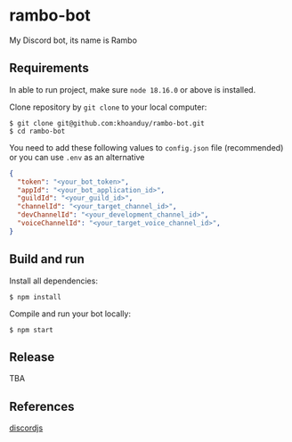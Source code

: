 # rambo-bot
My Discord bot, its name is Rambo

## Requirements
In able to run project, make sure `node 18.16.0` or above is installed.

Clone repository by `git clone` to your local computer:
```shell script
$ git clone git@github.com:khoanduy/rambo-bot.git
$ cd rambo-bot
```

You need to add these following values to `config.json` file (recommended) or you can use `.env` as an alternative
```json
{
  "token": "<your_bot_token>",
  "appId": "<your_bot_application_id>",
  "guildId": "<your_guild_id>",
  "channelId": "<your_target_channel_id>",
  "devChannelId": "<your_development_channel_id>",
  "voiceChannelId": "<your_target_voice_channel_id>",
}
```

## Build and run
Install all dependencies:
```shell script
$ npm install
```
Compile and run your bot locally:
```shell script
$ npm start
```

## Release
TBA

## References
[discordjs](https://discordjs.guide)
